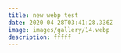 ```yaml
---
title: new webp test
date: 2020-04-28T03:41:28.336Z
image: images/gallery/14.webp
description: fffff
---
```

